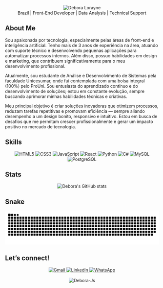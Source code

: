 <div align="center">
    <img src="https://readme-typing-svg.herokuapp.com/?font=Righteous&size=35&center=true&vCenter=true&width=500&height=70&duration=4000&lines=Debora+Lorayne;&color=ca2790" alt="Debora Lorayne" />
</div>

<div align="center">
 Brazil | Front-End Developer | Data Analysis | Technical Support
</div>

## About Me
<div align="left">
Sou apaixonada por tecnologia, especialmente pelas áreas de front-end e inteligência artificial. Tenho mais de 3 anos de experiência na área, atuando com suporte técnico e desenvolvendo pequenas aplicações para automatizar processos internos. Além disso, possuo habilidades em design e marketing, que contribuem significativamente para o meu desenvolvimento profissional.

Atualmente, sou estudante de Análise e Desenvolvimento de Sistemas pela faculdade Unicesumar, onde fui contemplada com uma bolsa integral (100%) pelo ProUni. Sou entusiasta do aprendizado contínuo e do desenvolvimento de soluções; estou em constante evolução, sempre buscando aprimorar minhas habilidades técnicas e criativas.

Meu principal objetivo é criar soluções inovadoras que otimizem processos, reduzam tarefas repetitivas e promovam eficiência — sempre aliando desempenho a um design bonito, responsivo e intuitivo. Estou em busca de desafios que me permitam crescer profissionalmente e gerar um impacto positivo no mercado de tecnologia.
</div>

## Skills 
<p align="center">
  <img src="https://cdn.jsdelivr.net/gh/devicons/devicon/icons/html5/html5-original.svg" alt="HTML5" width="40" height="40"/>
  <img src="https://cdn.jsdelivr.net/gh/devicons/devicon/icons/css3/css3-original.svg" alt="CSS3" width="40" height="40"/>
  <img src="https://cdn.jsdelivr.net/gh/devicons/devicon/icons/javascript/javascript-original.svg" alt="JavaScript" width="40" height="40"/>
  <img src="https://cdn.jsdelivr.net/gh/devicons/devicon/icons/react/react-original.svg" alt="React" width="40" height="40"/>
  <img src="https://cdn.jsdelivr.net/gh/devicons/devicon/icons/python/python-original.svg" alt="Python" width="40" height="40"/>
  <img src="https://cdn.jsdelivr.net/gh/devicons/devicon/icons/csharp/csharp-original.svg" alt="C#" width="40" height="40"/>
  <img src="https://cdn.jsdelivr.net/gh/devicons/devicon/icons/mysql/mysql-original.svg" alt="MySQL" width="40" height="40"/>
  <img src="https://cdn.jsdelivr.net/gh/devicons/devicon/icons/postgresql/postgresql-original.svg" alt="PostgreSQL" width="40" height="40"/>
</p>


## Stats 
<div align="center">
  <picture>
    <source srcset="https://github-readme-stats.vercel.app/api?username=deboralorayne&show_icons=true&theme=synthwave" media="(prefers-color-scheme: dark)" />
    <source srcset="https://github-readme-stats.vercel.app/api?username=deboralorayne&show_icons=true" media="(prefers-color-scheme: light), (prefers-color-scheme: no-preference)" />
    <img src="https://github-readme-stats.vercel.app/api?username=deboralorayne&show_icons=true" alt="Debora's GitHub stats" />
  </picture>
</div>

## Snake
<div align="center">
<picture>
  <source
    media="(prefers-color-scheme: dark)"
    srcset="https://raw.githubusercontent.com/platane/snk/output/github-contribution-grid-snake-dark.svg"
  />
  <source
    media="(prefers-color-scheme: light)"
    srcset="https://raw.githubusercontent.com/platane/snk/output/github-contribution-grid-snake.svg"
  />
  <img
    alt="github contribution grid snake animation"
    src="https://raw.githubusercontent.com/platane/snk/output/github-contribution-grid-snake.svg"
  />
</picture>
</div>

## Let’s connect!
<div align="center">
  <a href="mailto:deboralorrayne23@gmail.com">
    <img src="https://img.shields.io/badge/-Gmail-%23333?style=for-the-badge&logo=gmail&logoColor=white" alt="Gmail">
  </a>
  <a href="https://www.linkedin.com/in/debora-lorayne-4a577a234/" target="_blank">
    <img src="https://img.shields.io/badge/-LinkedIn-%230077B5?style=for-the-badge&logo=linkedin&logoColor=white" alt="LinkedIn">
  </a>
 </a>
  <a href="https://wa.me/5535987066779" target="_blank">
    <img src="https://img.shields.io/badge/-WhatsApp-%25D54F44?style=for-the-badge&logo=whatsapp&logoColor=white" alt="WhatsApp">
  </a>
</div>

<div align="center" style="display: inline_block;"><br>
  <img alt="Debora-Js" src="https://www.icegif.com/wp-content/uploads/2022/09/icegif-1085.gif">
</div>
